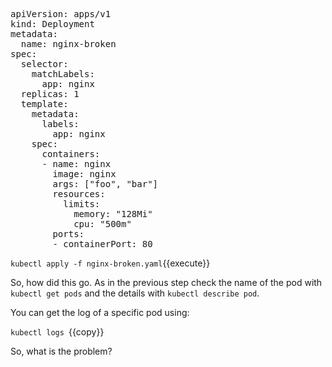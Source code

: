 

<pre class="file" data-filename="nginx-broken.yaml" data-target="replace">apiVersion: apps/v1
kind: Deployment
metadata:
  name: nginx-broken
spec:
  selector:
    matchLabels:
      app: nginx
  replicas: 1
  template:
    metadata:
      labels:
        app: nginx
    spec:
      containers:
      - name: nginx
        image: nginx
        args: ["foo", "bar"]
        resources:
          limits:
            memory: "128Mi"
            cpu: "500m"
        ports:
        - containerPort: 80
</pre>


`
kubectl apply -f nginx-broken.yaml
`{{execute}}

So, how did this go. As in the previous step check the name of the pod with `kubectl get pods` and the details with `kubectl describe pod`.

You can get the log of a specific pod using:

`kubectl logs `{{copy}}

So, what is the problem?
